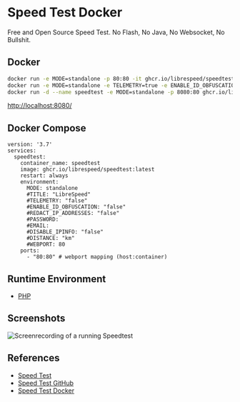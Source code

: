 # Speed Test Docker

Free and Open Source Speed Test. No Flash, No Java, No Websocket, No Bullshit.

## Docker
```sh
docker run -e MODE=standalone -p 80:80 -it ghcr.io/librespeed/speedtest
docker run -e MODE=standalone -e TELEMETRY=true -e ENABLE_ID_OBFUSCATION=true -e PASSWORD="yourPasswordHere" -e WEBPORT=86 -p 86:86 -v $PWD/db-dir/:/database -it ghcr.io/librespeed/speedtest
docker run -d --name speedtest -e MODE=standalone -p 8080:80 ghcr.io/librespeed/speedtest
```
[http://localhost:8080/](http://localhost:8080/)

## Docker Compose
```
version: '3.7'
services:
  speedtest:
    container_name: speedtest
    image: ghcr.io/librespeed/speedtest:latest
    restart: always
    environment:
      MODE: standalone
      #TITLE: "LibreSpeed"
      #TELEMETRY: "false"
      #ENABLE_ID_OBFUSCATION: "false"
      #REDACT_IP_ADDRESSES: "false"
      #PASSWORD:
      #EMAIL:
      #DISABLE_IPINFO: "false"
      #DISTANCE: "km"
      #WEBPORT: 80
    ports:
      - "80:80" # webport mapping (host:container)
```

## Runtime Environment
- [PHP](https://www.php.net/downloads)

## Screenshots
![Screenrecording of a running Speedtest](https://speedtest.fdossena.com/mpot_v6.gif)

## References
- [Speed Test](https://librespeed.org/)
- [Speed Test GitHub](https://github.com/librespeed/speedtest)
- [Speed Test Docker](https://github.com/librespeed/speedtest/blob/master/doc_docker.md)
